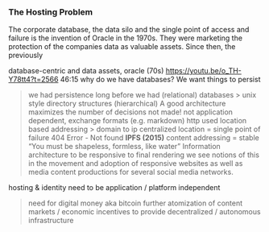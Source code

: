 ### The Hosting Problem

The corporate database, the data silo and the single point of access and failure is the invention of Oracle in the 1970s. They were marketing the protection of the companies data as valuable assets. 
Since then, the previously  

database-centric and data assets, oracle (70s)
https://youtu.be/o_TH-Y78tt4?t=2566
46:15 why do we have databases? We want things to persist
> we had persistence long before we had (relational) databases > unix style directory structures (hierarchical)
A good architecture maximizes the number of decisions not made!
> not application dependent, exchange formats (e.g. markdown)
http used location based addressing > domain to ip 
centralized location = single point of failure
404 Error - Not found
**IPFS (2015)**
content addressing = stable
“You must be shapeless, formless, like water”
Information architecture to be responsive to final rendering
we see notions of this in the movement and adoption of responsive websites as well as media content productions for several social media networks.


hosting & identity need to be application / platform independent
> need for digital money aka bitcoin
> further atomization of content
> markets / economic incentives to provide decentralized / autonomous infrastructure
